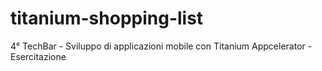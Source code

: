titanium-shopping-list
======================

4° TechBar - Sviluppo di applicazioni mobile con Titanium Appcelerator - Esercitazione
